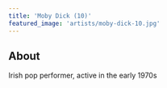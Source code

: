 ```yaml
---
title: 'Moby Dick (10)'
featured_image: 'artists/moby-dick-10.jpg'
---
```


## About

Irish pop performer, active in the early 1970s
